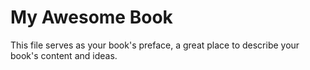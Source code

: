 # My Awesome Book

This  file serves as your book's preface, a great place to describe your book's content and ideas.

